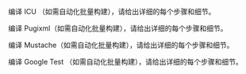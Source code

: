 编译 ICU （如需自动化批量构建），请给出详细的每个步骤和细节。

编译 Pugixml（如需自动化批量构建），请给出详细的每个步骤和细节。

编译 Mustache（如需自动化批量构建），请给出详细的每个步骤和细节。

编译 Google Test （如需自动化批量构建），请给出详细的每个步骤和细节。
